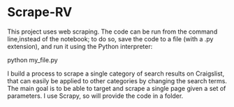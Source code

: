 # Scrape-RV

This project uses web scraping. The code can be run from the command line,instead of the notebook;
to do so, save the code to a file (with a .py extension), and run it using the Python interpreter:

python my_file.py

I build a process to scrape a single category of search results on Craigslist, that can easily be applied to other categories by changing the search terms. The main goal is to be able to target and scrape a single page given a set of parameters.
I use Scrapy, so will provide the code in a folder.
